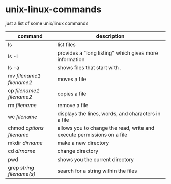 # unix-linux-commands
just a list of some unix/linux commands

command | description
--------|------------
ls|list files
ls -l| provides a "long listing" which gives more information
ls -a|shows files that start with .
mv *filename1* *filename2* | moves a file
cp *filename1* *filename2* | copies a file
rm *filename* | remove a file
wc *filename* | displays the lines, words, and characters in a file
chmod *options* *filename* | allows you to change the read, write and execute permissions on a file
mkdir *dirname* | make a new directory
cd *dirname* | change directory
pwd | shows you the current directory
grep *string* *filename(s)* | search for a string within the files
